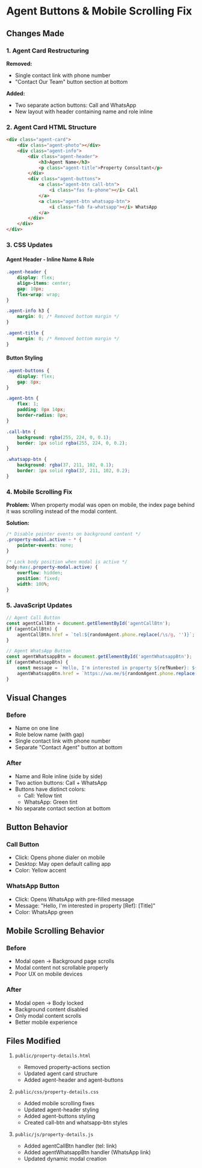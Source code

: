 # Agent Buttons & Mobile Scrolling Fix

## Changes Made

### 1. Agent Card Restructuring
**Removed:**
- Single contact link with phone number
- "Contact Our Team" button section at bottom

**Added:**
- Two separate action buttons: Call and WhatsApp
- New layout with header containing name and role inline

### 2. Agent Card HTML Structure
```html
<div class="agent-card">
    <div class="agent-photo"></div>
    <div class="agent-info">
        <div class="agent-header">
            <h3>Agent Name</h3>
            <p class="agent-title">Property Consultant</p>
        </div>
        <div class="agent-buttons">
            <a class="agent-btn call-btn">
                <i class="fas fa-phone"></i> Call
            </a>
            <a class="agent-btn whatsapp-btn">
                <i class="fab fa-whatsapp"></i> WhatsApp
            </a>
        </div>
    </div>
</div>
```

### 3. CSS Updates

#### Agent Header - Inline Name & Role
```css
.agent-header {
    display: flex;
    align-items: center;
    gap: 10px;
    flex-wrap: wrap;
}

.agent-info h3 {
    margin: 0; /* Removed bottom margin */
}

.agent-title {
    margin: 0; /* Removed bottom margin */
}
```

#### Button Styling
```css
.agent-buttons {
    display: flex;
    gap: 8px;
}

.agent-btn {
    flex: 1;
    padding: 8px 14px;
    border-radius: 8px;
}

.call-btn {
    background: rgba(255, 224, 0, 0.1);
    border: 1px solid rgba(255, 224, 0, 0.2);
}

.whatsapp-btn {
    background: rgba(37, 211, 102, 0.1);
    border: 1px solid rgba(37, 211, 102, 0.2);
}
```

### 4. Mobile Scrolling Fix

**Problem:** When property modal was open on mobile, the index page behind it was scrolling instead of the modal content.

**Solution:**
```css
/* Disable pointer events on background content */
.property-modal.active ~ * {
    pointer-events: none;
}

/* Lock body position when modal is active */
body:has(.property-modal.active) {
    overflow: hidden;
    position: fixed;
    width: 100%;
}
```

### 5. JavaScript Updates

```javascript
// Agent Call Button
const agentCallBtn = document.getElementById('agentCallBtn');
if (agentCallBtn) {
    agentCallBtn.href = `tel:${randomAgent.phone.replace(/\s/g, '')}`;
}

// Agent WhatsApp Button
const agentWhatsappBtn = document.getElementById('agentWhatsappBtn');
if (agentWhatsappBtn) {
    const message = `Hello, I'm interested in property ${refNumber}: ${property.title}`;
    agentWhatsappBtn.href = `https://wa.me/${randomAgent.phone.replace(/\s/g, '')}?text=${encodeURIComponent(message)}`;
}
```

## Visual Changes

### Before
- Name on one line
- Role below name (with gap)
- Single contact link with phone number
- Separate "Contact Agent" button at bottom

### After
- Name and Role inline (side by side)
- Two action buttons: Call + WhatsApp
- Buttons have distinct colors:
  - Call: Yellow tint
  - WhatsApp: Green tint
- No separate contact section at bottom

## Button Behavior

### Call Button
- Click: Opens phone dialer on mobile
- Desktop: May open default calling app
- Color: Yellow accent

### WhatsApp Button
- Click: Opens WhatsApp with pre-filled message
- Message: "Hello, I'm interested in property [Ref]: [Title]"
- Color: WhatsApp green

## Mobile Scrolling Behavior

### Before
- Modal open → Background page scrolls
- Modal content not scrollable properly
- Poor UX on mobile devices

### After
- Modal open → Body locked
- Background content disabled
- Only modal content scrolls
- Better mobile experience

## Files Modified

1. `public/property-details.html`
   - Removed property-actions section
   - Updated agent card structure
   - Added agent-header and agent-buttons

2. `public/css/property-details.css`
   - Added mobile scrolling fixes
   - Updated agent-header styling
   - Added agent-buttons styling
   - Created call-btn and whatsapp-btn styles

3. `public/js/property-details.js`
   - Added agentCallBtn handler (tel: link)
   - Added agentWhatsappBtn handler (WhatsApp link)
   - Updated dynamic modal creation
